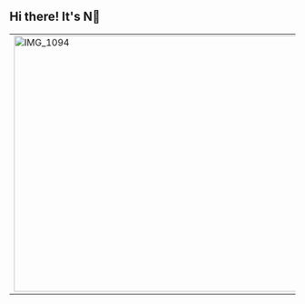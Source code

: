 ## Hi there! It's N👋</span>
<table>
  <tr>
    <td>
      <img src="https://github.com/behindd/behindd/assets/76596012/f31bae7d-d1fe-465e-ba96-8317629c1430" alt="IMG_1094" width="800" height="450" />
    </td>
    <td>
                             
<strong style="font-size: 45px;">𝕊𝔼ℂ𝕌ℝ𝕀𝕋𝕐 ℝ𝔼𝕊𝔼𝔸ℝℂℍ𝔼ℝ</strong>  
- PsyOp/Red Team/Threat Hunter <br>
- Researching Malware <br>
- Learning Reverse Engineering <br>
- Things I do for fun: Video Games/Anime/Manga/Martial Arts <br>
- I love cats! <br>
- Twitter/X : https://twitter.com/justt_N <br>
- YouTube : https://www.youtube.com/@Cyber0xC <br>
- Website : https://yamiware.com/ <br>
    </td>
  </tr>
</table>
